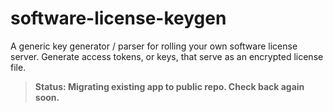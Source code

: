 # software-license-keygen
A generic key generator / parser for rolling your own software license server. Generate access tokens, or keys, that serve as an encrypted license file.

> **Status: Migrating existing app to public repo. Check back again soon.**
